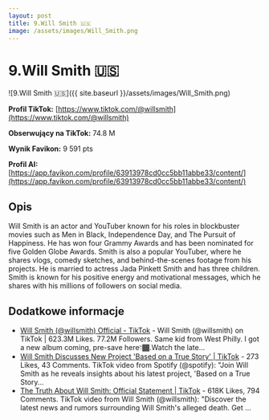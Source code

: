 ```yaml
---
layout: post
title: 9.Will Smith 🇺🇸
image: /assets/images/Will_Smith.png
---
```


# 9.Will Smith 🇺🇸

![9.Will Smith 🇺🇸]({{ site.baseurl }}/assets/images/Will_Smith.png)

**Profil TikTok:** [https://www.tiktok.com/@willsmith](https://www.tiktok.com/@willsmith)

**Obserwujący na TikTok:** 74.8 M

**Wynik Favikon:** 9 591 pts

**Profil AI:** [https://app.favikon.com/profile/63913978cd0cc5bb11abbe33/content/](https://app.favikon.com/profile/63913978cd0cc5bb11abbe33/content/)

## Opis

Will Smith is an actor and YouTuber known for his roles in blockbuster movies such as Men in Black, Independence Day, and The Pursuit of Happiness. He has won four Grammy Awards and has been nominated for five Golden Globe Awards. Smith is also a popular YouTuber, where he shares vlogs, comedy sketches, and behind-the-scenes footage from his projects. He is married to actress Jada Pinkett Smith and has three children. Smith is known for his positive energy and motivational messages, which he shares with his millions of followers on social media.

## Dodatkowe informacje

- [Will Smith (@willsmith) Official - TikTok](https://www.tiktok.com/@willsmith/) - Will Smith (@willsmith) on TikTok | 623.3M Likes. 77.2M Followers. Same kid from West Philly. I got a new album coming, pre-save here👇🏾.Watch the late...
- [Will Smith Discusses New Project 'Based on a True Story' | TikTok](https://www.tiktok.com/@spotify/video/7488424981651524906) - 273 Likes, 43 Comments. TikTok video from Spotify (@spotify): "Join Will Smith as he reveals insights about his latest project, 'Based on a True Story...
- [The Truth About Will Smith: Official Statement | TikTok](https://www.tiktok.com/@willsmith/video/7291021635694365995) - 618K Likes, 794 Comments. TikTok video from Will Smith (@willsmith): "Discover the latest news and rumors surrounding Will Smith's alleged death. Get ...

